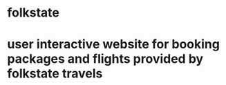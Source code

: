 # folkstate
# user interactive website for booking packages and flights provided by folkstate travels
